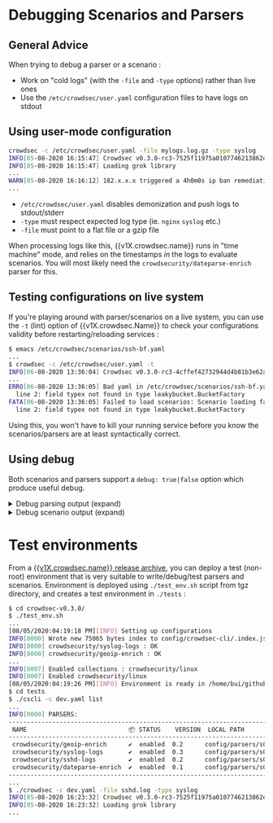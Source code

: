 # Debugging Scenarios and Parsers

## General Advice

When trying to debug a parser or a scenario :

 - Work on "cold logs" (with the `-file` and `-type` options) rather than live ones
 - Use the `/etc/crowdsec/user.yaml` configuration files to have logs on stdout

## Using user-mode configuration

```bash
crowdsec -c /etc/crowdsec/user.yaml -file mylogs.log.gz -type syslog
INFO[05-08-2020 16:15:47] Crowdsec v0.3.0-rc3-7525f11975a0107746213862dc41c69e00122ac7 
INFO[05-08-2020 16:15:47] Loading grok library                         
...
WARN[05-08-2020 16:16:12] 182.x.x.x triggered a 4h0m0s ip ban remediation for [crowdsecurity/http-probing]  bucket_id=misty-moon event_time="2019-01-01 22:58:32 +0100 CET" scenario=crowdsecurity/http-probing source_ip=182.x.x.x
...
```

 - `/etc/crowdsec/user.yaml` disables demonization and push logs to stdout/stderr
 - `-type` must respect expected log type (ie. `nginx` `syslog` etc.)
 - `-file` must point to a flat file or a gzip file

When processing logs like this, {{v1X.crowdsec.name}} runs in "time machine" mode, and relies on the timestamps *in* the logs to evaluate scenarios. You will most likely need the `crowdsecurity/dateparse-enrich` parser for this.


## Testing configurations on live system

If you're playing around with parser/scenarios on a live system, you can use the `-t` (lint) option of {{v1X.crowdsec.Name}} to check your configurations validity before restarting/reloading services :

```bash
$ emacs /etc/crowdsec/scenarios/ssh-bf.yaml
...
$ crowdsec -c /etc/crowdsec/user.yaml -t        
INFO[06-08-2020 13:36:04] Crowdsec v0.3.0-rc3-4cffef42732944d4b81b3e62a03d4040ad74f185 
...
ERRO[06-08-2020 13:36:05] Bad yaml in /etc/crowdsec/scenarios/ssh-bf.yaml : yaml: unmarshal errors:
  line 2: field typex not found in type leakybucket.BucketFactory 
FATA[06-08-2020 13:36:05] Failed to load scenarios: Scenario loading failed : bad yaml in /etc/crowdsec/scenarios/ssh-bf.yaml : yaml: unmarshal errors:
  line 2: field typex not found in type leakybucket.BucketFactory 
```

Using this, you won't have to kill your running service before you know the scenarios/parsers are at least syntactically correct.


## Using debug

Both scenarios and parsers support a `debug: true|false` option which produce useful debug.

<details>
  <summary>Debug parsing output (expand)</summary>
```bash
DEBU[05-08-2020 15:25:36] eval(evt.Parsed.program == 'nginx') = TRUE    id=lively-smoke name=crowdsecurity/nginx-logs stage=s01-parse
DEBU[05-08-2020 15:25:36] eval variables:                               id=lively-smoke name=crowdsecurity/nginx-logs stage=s01-parse
DEBU[05-08-2020 15:25:36]        evt.Parsed.program = 'nginx'           id=lively-smoke name=crowdsecurity/nginx-logs stage=s01-parse
DEBU[05-08-2020 15:25:36] Event entering node                           id=icy-dew name=child-crowdsecurity/nginx-logs stage=s01-parse
DEBU[05-08-2020 15:25:36] + Grok 'NGINXACCESS' returned 10 entries to merge in Parsed  id=icy-dew name=child-crowdsecurity/nginx-logs stage=s01-parse
DEBU[05-08-2020 15:25:36] 	.Parsed['request'] = '/data.php'             id=icy-dew name=child-crowdsecurity/nginx-logs stage=s01-parse
DEBU[05-08-2020 15:25:36] 	.Parsed['http_user_agent'] = 'Mozilla/5.0 (Windows NT 6.1; WOW64; rv:52.0) Gecko/20100101 Firefox/52.0'  id=icy-dew name=child-crowdsecurity/nginx-logs stage=s01-parse
DEBU[05-08-2020 15:25:36] 	.Parsed['http_referer'] = '-'                id=icy-dew name=child-crowdsecurity/nginx-logs stage=s01-parse
DEBU[05-08-2020 15:25:36] 	.Parsed['remote_addr'] = '123.x.x.x'    id=icy-dew name=child-crowdsecurity/nginx-logs stage=s01-parse
DEBU[05-08-2020 15:25:36] 	.Parsed['remote_user'] = '-'                 id=icy-dew name=child-crowdsecurity/nginx-logs stage=s01-parse
DEBU[05-08-2020 15:25:36] 	.Parsed['time_local'] = '01/Jan/2019:01:39:06 +0100'  id=icy-dew name=child-crowdsecurity/nginx-logs stage=s01-parse
DEBU[05-08-2020 15:25:36] 	.Parsed['method'] = 'POST'                   id=icy-dew name=child-crowdsecurity/nginx-logs stage=s01-parse
DEBU[05-08-2020 15:25:36] 	.Parsed['body_bytes_sent'] = '162'           id=icy-dew name=child-crowdsecurity/nginx-logs stage=s01-parse
DEBU[05-08-2020 15:25:36] 	.Parsed['http_version'] = '1.1'              id=icy-dew name=child-crowdsecurity/nginx-logs stage=s01-parse
DEBU[05-08-2020 15:25:36] 	.Parsed['status'] = '404'                    id=icy-dew name=child-crowdsecurity/nginx-logs stage=s01-parse
DEBU[05-08-2020 15:25:36] .Meta[log_type] = 'http_access-log'           id=icy-dew name=child-crowdsecurity/nginx-logs stage=s01-parse
DEBU[05-08-2020 15:25:36] evt.StrTime = '01/Jan/2019:01:39:06 +0100'    id=icy-dew name=child-crowdsecurity/nginx-logs stage=s01-parse
DEBU[05-08-2020 15:25:36] Event leaving node : ok                       id=icy-dew name=child-crowdsecurity/nginx-logs stage=s01-parse
DEBU[05-08-2020 15:25:36] child is success, OnSuccess=next_stage, skip  id=lively-smoke name=crowdsecurity/nginx-logs stage=s01-parse
```
</details>


<details>
  <summary>Debug scenario output (expand)</summary>
```bash
DEBU[05-08-2020 16:02:26] eval(evt.Meta.service == 'http' && evt.Meta.http_status in ['404', '403', '400'] && evt.Parsed.static_ressource == 'false') = TRUE  cfg=black-wave file=config/scenarios/http-probing.yaml name=crowdsecurity/http-probing
DEBU[05-08-2020 16:02:26] eval variables:                               cfg=black-wave file=config/scenarios/http-probing.yaml name=crowdsecurity/http-probing
DEBU[05-08-2020 16:02:26]        evt.Meta.service = 'http'              cfg=black-wave file=config/scenarios/http-probing.yaml name=crowdsecurity/http-probing
DEBU[05-08-2020 16:02:26]        evt.Meta.http_status = '404'           cfg=black-wave file=config/scenarios/http-probing.yaml name=crowdsecurity/http-probing
DEBU[05-08-2020 16:02:26]        evt.Parsed.static_ressource = 'false'  cfg=black-wave file=config/scenarios/http-probing.yaml name=crowdsecurity/http-probing
```
</details>


# Test environments

From a [{{v1X.crowdsec.name}} release archive]({{v1X.crowdsec.download_url}}), you can deploy a test (non-root) environment that is very suitable to write/debug/test parsers and scenarios. Environment is deployed using `./test_env.sh` script from tgz directory, and creates a test environment in `./tests` :

```bash
$ cd crowdsec-v0.3.0/
$ ./test_env.sh 
...
[08/05/2020:04:19:18 PM][INFO] Setting up configurations
INFO[0000] Wrote new 75065 bytes index to config/crowdsec-cli/.index.json 
INFO[0000] crowdsecurity/syslog-logs : OK               
INFO[0000] crowdsecurity/geoip-enrich : OK              
...
INFO[0007] Enabled collections : crowdsecurity/linux    
INFO[0007] Enabled crowdsecurity/linux                  
[08/05/2020:04:19:26 PM][INFO] Environment is ready in /home/bui/github/crowdsec/crowdsec/crowdsec-v0.3.0/tests
$ cd tests 
$ ./cscli -c dev.yaml list 
...
INFO[0000] PARSERS:                                     
-------------------------------------------------------------------------------------------------------
 NAME                            📦 STATUS    VERSION  LOCAL PATH                                      
-------------------------------------------------------------------------------------------------------
 crowdsecurity/geoip-enrich      ✔️  enabled  0.2      config/parsers/s02-enrich/geoip-enrich.yaml     
 crowdsecurity/syslog-logs       ✔️  enabled  0.3      config/parsers/s00-raw/syslog-logs.yaml         
 crowdsecurity/sshd-logs         ✔️  enabled  0.2      config/parsers/s01-parse/sshd-logs.yaml         
 crowdsecurity/dateparse-enrich  ✔️  enabled  0.1      config/parsers/s02-enrich/dateparse-enrich.yaml 
-------------------------------------------------------------------------------------------------------
...
$ ./crowdsec -c dev.yaml -file sshd.log -type syslog
INFO[05-08-2020 16:23:32] Crowdsec v0.3.0-rc3-7525f11975a0107746213862dc41c69e00122ac7 
INFO[05-08-2020 16:23:32] Loading grok library                         
...
```


